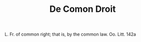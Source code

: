 ---
title: De Comon Droit
letter: D
permalink: "/definitions/bld-de-comon-droit.html"
body: L. Fr. of common right; that is, by the common law. Oo. Litt. 142a
published_at: '2018-07-07'
source: Black's Law Dictionary 2nd Ed (1910)
layout: post
---